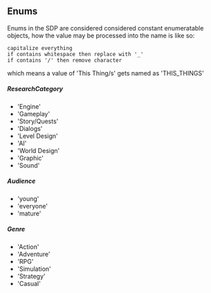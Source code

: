 ## Enums
Enums in the SDP are considered considered constant enumeratable objects, how the value may be processed into the name is like so:

    capitalize everything
    if contains whitespace then replace with '_'
    if contains '/' then remove character
which means a value of 'This Thing/s' gets named as 'THIS_THINGS'

##### ResearchCategory
* 'Engine'
* 'Gameplay'
* 'Story/Quests'
* 'Dialogs'
* 'Level Design'
* 'AI'
* 'World Design'
* 'Graphic'
* 'Sound'

##### Audience
* 'young'
* 'everyone'
* 'mature'

##### Genre
* 'Action'
* 'Adventure'
* 'RPG'
* 'Simulation'
* 'Strategy'
* 'Casual'
